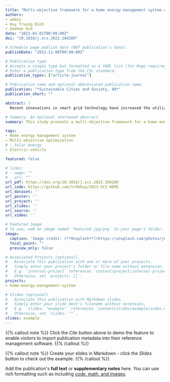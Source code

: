 ```yaml
---
title: "Multi-objective framework for a home energy management system with the integration of solar energy and an electric vehicle using an augmented ε-constraint method and lexicographic optimization"
authors:
- admin
- Huy Truong Dinh
- Daehee Kim
date: "2023-01-01T00:00:00Z"
doi: "10.1016/j.scs.2022.104289"

# Schedule page publish date (NOT publication's date).
publishDate: "2022-11-06T00:00:00Z"

# Publication type.
# Accepts a single type but formatted as a YAML list (for Hugo requirements).
# Enter a publication type from the CSL standard.
publication_types: ["article-journal"]

# Publication name and optional abbreviated publication name.
publication: "*Sustainable Cities and Society, 88*"
publication_short: ""

abstract: |
  Recent innovations in smart grid technology have increased the utilization of advanced techniques and control methods, enabling consumers to purchase and sell electricity more flexibly. Accordingly, the development of a home energy management system (HEMS) is urgently required to support residential consumers in consuming energy efficiently, achieving high satisfaction levels, and meeting grid specifications. Previous studies have only suggested simple HEMS models with one or two optimized objectives. Therefore, we propose a multi-objective mixed-integer linear programming paradigm for a comprehensive HEMS model that fully utilizes the vehicle-to-home and home-to-grid capabilities while optimizing the energy cost, peak-to-average ratio (PAR), and discomfort index (DI). Also, an integration method of the augmented ε-constraint with lexicographic optimization is presented for effectively addressing any multi-objective HEMS problems. The proposed approach is validated across different simulations using both deterministic and stochastic models. The simulation results reveal that the energy costs and PAR can be reduced by 47.96% and 55.24%, respectively, whereas the DI is maintained at a minimum value. Extensive simulations related to the storage capacity, solar photovoltaic sizing, and uncertainty parameters are also analyzed. The proposed HEMS framework is confirmed to be a viable approach for optimally coordinating different home devices.

# Summary. An optional shortened abstract.
summary: This study presents a multi-objective framework for a home energy management system (HEMS) integrating solar energy and electric vehicles, optimizing energy cost, peak-to-average ratio (PAR), and discomfort index (DI) through an augmented ε-constraint method and lexicographic optimization.

tags:
- Home energy management system
- Multi-objective optimization
# - Solar energy
- Electric vehicle

featured: false

# links:
# - name: ""
#   url: ""
url_pdf: https://doi.org/10.1016/j.scs.2022.104289
url_code: https://github.com/trhbhuy/2023-SCS-HEMS
url_dataset: ''
url_poster: ''
url_project: ''
url_slides: ''
url_source: ''
url_video: ''

# Featured image
# To use, add an image named `featured.jpg/png` to your page's folder. 
image:
  caption: 'Image credit: [**Unsplash**](https://unsplash.com/photos/jdD8gXaTZsc)'
  focal_point: ""
  preview_only: false

# Associated Projects (optional).
#   Associate this publication with one or more of your projects.
#   Simply enter your project's folder or file name without extension.
#   E.g. `internal-project` references `content/project/internal-project/index.md`.
#   Otherwise, set `projects: []`.
projects:
- home-energy-management-system

# Slides (optional).
#   Associate this publication with Markdown slides.
#   Simply enter your slide deck's filename without extension.
#   E.g. `slides: "example"` references `content/slides/example/index.md`.
#   Otherwise, set `slides: ""`.
slides: example
---
```


{{% callout note %}}
Click the *Cite* button above to demo the feature to enable visitors to import publication metadata into their reference management software.
{{% /callout %}}

{{% callout note %}}
Create your slides in Markdown - click the *Slides* button to check out the example.
{{% /callout %}}

Add the publication's **full text** or **supplementary notes** here. You can use rich formatting such as including [code, math, and images](https://docs.hugoblox.com/content/writing-markdown-latex/).
